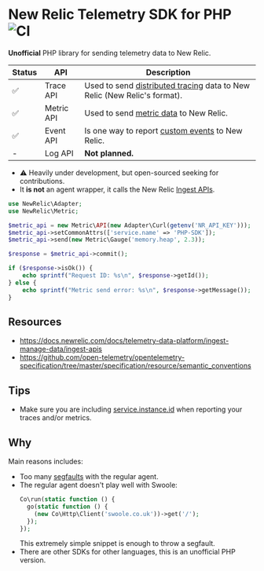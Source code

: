 # New Relic Telemetry SDK for PHP ![CI](https://github.com/leocavalcante/newrelic-telemetry-sdk-php/workflows/CI/badge.svg?branch=main)

**Unofficial** PHP library for sending telemetry data to New Relic.

| Status | API | Description |
| --- | --- | --- |
| ✅ | Trace API | Used to send [distributed tracing](https://docs.newrelic.com/docs/understand-dependencies/distributed-tracing/get-started/introduction-distributed-tracing#) data to New Relic (New Relic's format). |
| ✅ | Metric API | Used to send [metric data](https://docs.newrelic.com/docs/using-new-relic/data/understand-data/new-relic-data-types#dimensional-metrics) to New Relic. |
| ✅ | Event API | Is one way to report [custom events](https://docs.newrelic.com/docs/insights/insights-data-sources/custom-data/report-custom-event-data) to New Relic. |
| - | Log API | **Not planned.** |

- ⚠️ Heavily under development, but open-sourced seeking for contributions.
- It **is not** an agent wrapper, it calls the New Relic [Ingest APIs](https://docs.newrelic.com/docs/telemetry-data-platform/ingest-manage-data/ingest-apis).

```php
use NewRelic\Adapter;
use NewRelic\Metric;

$metric_api = new Metric\API(new Adapter\Curl(getenv('NR_API_KEY')));
$metric_api->setCommonAttrs(['service.name' => 'PHP-SDK']);
$metric_api->send(new Metric\Gauge('memory.heap', 2.3));

$response = $metric_api->commit();

if ($response->isOk()) {
    echo sprintf("Request ID: %s\n", $response->getId());
} else {
    echo sprintf("Metric send error: %s\n", $response->getMessage());
}
```

## Resources

- https://docs.newrelic.com/docs/telemetry-data-platform/ingest-manage-data/ingest-apis
- https://github.com/open-telemetry/opentelemetry-specification/tree/master/specification/resource/semantic_conventions

## Tips

- Make sure you are including [service.instance.id](https://github.com/open-telemetry/opentelemetry-specification/blob/master/specification/resource/semantic_conventions/README.md#service) when reporting your traces and/or metrics.

## Why

Main reasons includes:
- Too many [segfaults](https://www.google.com/search?q=newrelic+segfault) with the regular agent. 
- The regular agent doesn't play well with Swoole:
  ```php
  Co\run(static function () {
    go(static function () {
      (new Co\Http\Client('swoole.co.uk'))->get('/');
    });
  });
  ```
  This extremely simple snippet is enough to throw a segfault.
- There are other SDKs for other languages, this is an unofficial PHP version.
